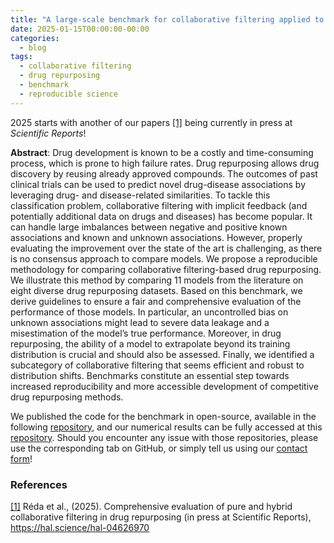 ```yaml
---
title: "A large-scale benchmark for collaborative filtering applied to drug repurposing"
date: 2025-01-15T00:00:00-00:00
categories:
  - blog
tags:
  - collaborative filtering
  - drug repurposing
  - benchmark
  - reproducible science
---
```


2025 starts with another of our papers [[1]](https://hal.science/hal-04626970) being currently in press at *Scientific Reports*!

**Abstract**:  Drug development is known to be a costly and time-consuming process, which is prone to high failure rates. Drug repurposing allows drug discovery by reusing already approved compounds. The outcomes of past clinical trials can be used to predict novel drug-disease associations by leveraging drug- and disease-related similarities. To tackle this classification problem, collaborative filtering with implicit feedback (and potentially additional data on drugs and diseases) has become popular. It can handle large imbalances between negative and positive known associations and known and unknown associations. However, properly evaluating the improvement over the state of the art is challenging, as there is no consensus approach to compare models. We propose a reproducible methodology for comparing collaborative filtering-based drug repurposing. We illustrate this method by comparing 11 models from the literature on eight diverse drug repurposing datasets. Based on this benchmark, we derive guidelines to ensure a fair and comprehensive evaluation of the performance of those models. In particular, an uncontrolled bias on unknown associations might lead to severe data leakage and a misestimation of the model’s true performance. Moreover, in drug repurposing, the ability of a model to extrapolate beyond its training distribution is crucial and should also be assessed. Finally, we identified a subcategory of collaborative filtering that seems efficient and robust to distribution shifts. Benchmarks constitute an essential step towards increased reproducibility and more accessible development of competitive drug repurposing methods. 

We published the code for the benchmark in open-source, available in the following [repository](https://github.com/RECeSS-EU-Project/benchmark-code), and our numerical results can be fully accessed at this [repository](https://github.com/RECeSS-EU-Project/benchmark-results). Should you encounter any issue with those repositories, please use the corresponding tab on GitHub, or simply tell us using our [contact form](https://recess-eu-project.github.io/contact)!

### References

[[1]](https://hal.science/hal-04626970) Réda et al., (2025). Comprehensive evaluation of pure and hybrid collaborative filtering in drug repurposing (in press at Scientific Reports), https://hal.science/hal-04626970

